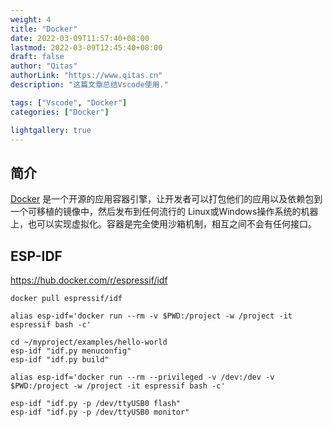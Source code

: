 ```yaml
---
weight: 4
title: "Docker"
date: 2022-03-09T11:57:40+08:00
lastmod: 2022-03-09T12:45:40+08:00
draft: false
author: "Qitas"
authorLink: "https://www.qitas.cn"
description: "这篇文章总结Vscode使用."

tags: ["Vscode", "Docker"]
categories: ["Docker"]

lightgallery: true
---
```



## 简介

[Docker](https://www.docker.com/) 是一个开源的应用容器引擎，让开发者可以打包他们的应用以及依赖包到一个可移植的镜像中，然后发布到任何流行的 Linux或Windows操作系统的机器上，也可以实现虚拟化。容器是完全使用沙箱机制，相互之间不会有任何接口。



## ESP-IDF

https://hub.docker.com/r/espressif/idf

```
docker pull espressif/idf
```

```alias
alias esp-idf='docker run --rm -v $PWD:/project -w /project -it espressif bash -c'
```

```配置与编译
cd ~/myproject/examples/hello-world
esp-idf "idf.py menuconfig"
esp-idf "idf.py build"
```

```alias
alias esp-idf='docker run --rm --privileged -v /dev:/dev -v $PWD:/project -w /project -it espressif bash -c'
```

```fash
esp-idf "idf.py -p /dev/ttyUSB0 flash"
esp-idf "idf.py -p /dev/ttyUSB0 monitor"
```